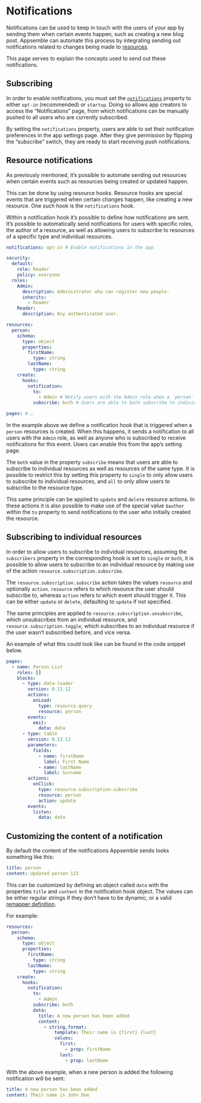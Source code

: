 # Notifications

Notifications can be used to keep in touch with the users of your app by sending them when certain
events happen, such as creating a new blog post. Appsemble can automate this process by integrating
sending out notifications related to changes being made to [resources](resources.md).

This page serves to explain the concepts used to send out these notifications.

## Subscribing

In order to enable notifications, you must set the
[`notifications`](../reference/app.md#notifications) property to either `opt-in` (recommended) or
`startup`. Doing so allows app creators to access the “Notifications” page, from which notifications
can be manually pushed to all users who are currently subscribed.

By setting the `notifications` property, users are able to set their notification preferences in the
app settings page. After they give permission by flipping the “subscribe” switch, they are ready to
start receiving push notifications.

## Resource notifications

As previously mentioned, it’s possible to automate sending out resources when certain events such as
resources being created or updated happen.

This can be done by using resource hooks. Resource hooks are special events that are triggered when
certain changes happen, like creating a new resource. One such hook is the `notifications` hook.

Within a notification hook it’s possible to define how notifications are sent. It’s possible to
automatically send notifications for users with specific roles, the author of a resource, as well as
allowing users to subscribe to resources of a specific type and individual resources.

```yaml
notifications: opt-in # Enable notifications in the app

security:
  default:
    role: Reader
    policy: everyone
  roles:
    Admin:
      description: Administrator who can register new people.
      inherits:
        - Reader
    Reader:
      description: Any authenticated user.

resources:
  person:
    schema:
      type: object
      properties:
        firstName:
          type: string
        lastName:
          type: string
    create:
      hooks:
        notification:
          to:
            - Admin # Notify users with the Admin role when a `person` resource is created.
          subscribe: both # Users are able to both subscribe to individual resources as well as all `person` resources being created.

pages: # …
```

In the example above we define a notification hook that is triggered when a `person` resources is
created. When this happens, it sends a notification to all users with the `Admin` role, as well as
anyone who is subscribed to receive notifications for this event. Users can enable this from the
app’s setting page.

The `both` value in the property `subscribe` means that users are able to subscribe to individual
resources as well as resources of the same type. It is possible to restrict this by setting this
property to `single` to only allow users to subscribe to individual resources, and `all` to only
allow users to subscribe to the resource type.

This same principle can be applied to `update` and `delete` resource actions. In these actions it is
also possible to make use of the special value `$author` within the `to` property to send
notifications to the user who initially created the resource.

## Subscribing to individual resources

In order to allow users to subscribe to individual resources, assuming the `subscribers` property in
the corresponding hook is set to `single` or `both`, it is possible to allow users to subscribe to
an individual resource by making use of the action `resource.subscription.subscribe`.

The `resource.subscription.subscribe` action takes the values `resource` and optionally `action`.
`resource` refers to which resource the user should subscribe to, whereas `action` refers to which
event should trigger it. This can be either `update` or `delete`, defaulting to `update` if not
specified.

The same principles are applied to `resource.subscription.unsubscribe`, which unsubscribes from an
individual resource, and `resource.subscription.toggle`, which subscribes to an individual resource
if the user wasn’t subscribed before, and vice versa.

An example of what this could look like can be found in the code snippet below.

```yaml
pages:
  - name: Person List
    roles: []
    blocks:
      - type: data-loader
        version: 0.13.12
        actions:
          onLoad:
            type: resource.query
            resource: person
        events:
          emit:
            data: data
      - type: table
        version: 0.13.12
        parameters:
          fields:
            - name: firstName
              label: First Name
            - name: lastName
              label: Surname
        actions:
          onClick:
            type: resource.subscription.subscribe
            resource: person
            action: update
        events:
          listen:
            data: data
```

## Customizing the content of a notification

By default the content of the notifications Appsemble sends looks something like this:

```yaml
title: person
content: Updated person 123
```

This can be customized by defining an object called `data` with the properties `title` and `content`
in the notification hook object. The values can be either regular strings if they don’t have to be
dynamic, or a valid [remapper definition](remappers.md).

For example:

```yaml
resources:
  person:
    schema:
      type: object
      properties:
        firstName:
          type: string
        lastName:
          type: string
    create:
      hooks:
        notification:
          to:
            - Admin
          subscribe: both
          data:
            title: A new person has been added
            content:
              - string.format:
                  template: Their name is {first} {last}
                  values:
                    first:
                      - prop: firstName
                    last:
                      - prop: lastName
```

With the above example, when a new person is added the following notification will be sent:

```yaml
title: A new person has been added
content: Their name is John Doe
```
